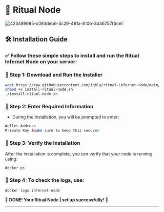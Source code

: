 # 🚀 **Ritual Node**  

![423499985-c093deb6-3c29-481a-810b-3d46757f6ce1](https://github.com/user-attachments/assets/dba40f53-97ba-419e-9d86-5fbac787086d)

## 🛠 **Installation Guide**  
### ✅ **Follow these simple steps to install and run the Ritual Infernet Node on your server:**  
 
### 🔹 **Step 1: Download and Run the Installer**  
```bash
wget https://raw.githubusercontent.com/iqblq/ritual-infernet-node/main/install-ritual-node.sh
chmod +x install-ritual-node.sh
./install-ritual-node.sh
```

### 🔹 **Step 2: Enter Required Information** 
- During the installation, you will be prompted to enter:
```bash
Wallet Address
Private Key (make sure to keep this secure)
```

### 🔹 **Step 3: Verify the Installation**  
After the installation is complete, you can verify that your node is running using:
```bash
docker ps
```

### 🔹 **Step 4: To check the logs, use:**  
```bash
docker logs infernet-node
```


🎉 **DONE! Your Ritual Node | set up successfully!** 🚀  

---
